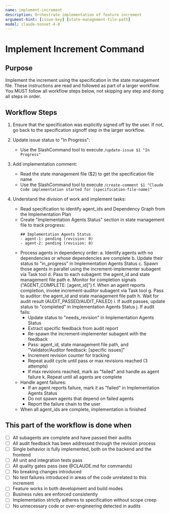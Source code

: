 ```yaml
---
name: implement-increment
description: Orchestrate implementation of feature increment
argument-hint: [issue-key] [state-management-file-path]
model: claude-sonnet-4-0
---
```


# Implement Increment Command

## Purpose

Implement the increment using the specification in the state management file.
These instructions are read and followed as part of a larger workflow.
You MUST follow all workflow steps below, not skipping any step and doing all steps in order.

## Workflow Steps

1. Ensure that the specification was explicitly signed off by the user. If not, go back to the specification signoff step in the larger workflow.

2. Update issue status to "In Progress":
   - Use the SlashCommand tool to execute `/update-issue $1 "In Progress"`

3. Add implementation comment:
   - Read the state management file ($2) to get the specification file name
   - Use the SlashCommand tool to execute `/create-comment $1 "Claude Code implementation started for [specification-file-name]"`

4. Understand the division of work and implement tasks:
    - Read specification to identify agent_ids and Dependency Graph from the Implementation Plan
    - Create "Implementation Agents Status" section in state management file to track progress:
      ```
      ## Implementation Agents Status
      - agent-1: pending (revision: 0)
      - agent-2: pending (revision: 0)
      ```
    - Process agents in dependency order:
      a. Identify agents with no dependencies or whose dependencies are complete
      b. Update their status to "in_progress" in Implementation Agents Status
      c. Spawn those agents in parallel using the increment-implementer subagent via Task tool
      d. Pass to each subagent: the agent_id and state management file path
      e. Monitor for completion signals ("AGENT_COMPLETE: [agent_id]")
      f. When an agent reports completion, invoke increment-auditor subagent via Task tool
      g. Pass to auditor: the agent_id and state management file path
      h. Wait for audit result (AUDIT_PASSED/AUDIT_FAILED)
      i. If audit passes, update status to "completed" in Implementation Agents Status
      j. If audit fails:
         - Update status to "needs_revision" in Implementation Agents Status
         - Extract specific feedback from audit report
         - Re-spawn the increment-implementer subagent with the feedback
         - Pass: agent_id, state management file path, and "Validator/Auditor feedback: [specific issues]"
         - Increment revision counter for tracking
         - Repeat audit cycle until pass or max revisions reached (3 attempts)
         - If max revisions reached, mark as "failed" and handle as agent failure
      k. Repeat until all agents are complete
    - Handle agent failures:
      - If an agent reports failure, mark it as "failed" in Implementation Agents Status
      - Do not spawn agents that depend on failed agents
      - Report the failure chain to the user
    - When all agent_ids are complete, implementation is finished

## This part of the workflow is done when

- [ ] All subagents are complete and have passed their audits
- [ ] All audit feedback has been addressed through the revision process
- [ ] Single behavior is fully implemented, both on the backend and the frontend
- [ ] All unit and integration tests pass
- [ ] All quality gates pass (see @CLAUDE.md for commands)
- [ ] No breaking changes introduced
- [ ] No test failures introduced in areas of the code unrelated to this increment
- [ ] Feature works in both development and build modes
- [ ] Business rules are enforced consistently
- [ ] Implementation strictly adheres to specification without scope creep
- [ ] No unnecessary code or over-engineering detected in audits
